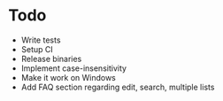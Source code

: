 # Todo

- Write tests
- Setup CI
- Release binaries
- Implement case-insensitivity
- Make it work on Windows
- Add FAQ section regarding edit, search, multiple lists
